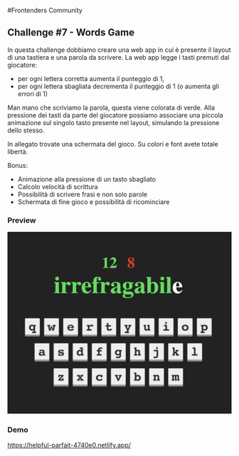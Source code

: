 #Frontenders Community

## Challenge #7 - Words Game

In questa challenge dobbiamo creare una web app in cui è presente il layout di una tastiera e una parola da scrivere. 
La web app legge i tasti premuti dal giocatore:
- per ogni lettera corretta aumenta il punteggio di 1, 
- per ogni lettera sbagliata decrementa il punteggio di 1 (o aumenta gli errori di 1)

Man mano che scriviamo la parola, questa viene colorata di verde.
Alla pressione dei tasti da parte del giocatore possiamo associare una piccola animazione sul singolo tasto 
presente nel layout, simulando la pressione dello stesso.

In allegato trovate una schermata del gioco. Su colori e font avete totale libertà.

Bonus:
- Animazione alla pressione di un tasto sbagliato
- Calcolo velocità di scrittura
- Possibilità di scrivere frasi e non solo parole
- Schermata di fine gioco e possibilità di ricominciare

### Preview
![example](example.png)

### Demo
https://helpful-parfait-4740e0.netlify.app/
